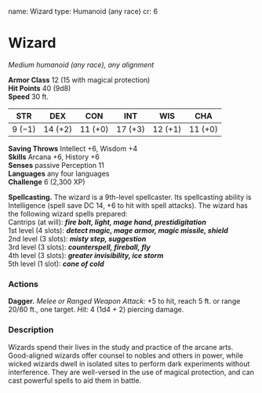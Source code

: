 name: Wizard
type: Humanoid (any race)
cr: 6

# Wizard 
_Medium humanoid (any race), any alignment_

**Armor Class** 12 (15 with magical protection)    
**Hit Points** 40 (9d8)    
**Speed** 30 ft. 

| STR     | DEX     | CON     | INT     | WIS     | CHA     |
|---------|---------|---------|---------|---------|---------|
| 9 (−1)  | 14 (+2) | 11 (+0) | 17 (+3) | 12 (+1) | 11 (+0) |   

**Saving Throws** Intellect +6, Wisdom +4    
**Skills** Arcana +6, History +6    
**Senses** passive Perception 11    
**Languages** any four languages    
**Challenge** 6 (2,300 XP) 

**Spellcasting.** The wizard is a 9th-level spellcaster. Its spellcasting ability is Intelligence (spell save DC 14, +6 to hit with spell attacks). The wizard has the following wizard spells prepared:    
Cantrips (at will): **_fire bolt, light, mage hand, prestidigitation_**    
1st level (4 slots): **_detect magic, mage armor, magic missile, shield_**    
2nd level (3 slots): **_misty step, suggestion_**    
3rd level (3 slots): **_counterspell, fireball, fly_**    
4th level (3 slots): **_greater invisibility, ice storm_**    
5th level (1 slot): **_cone of cold_** 

### Actions 
**Dagger.** _Melee or _Ranged Weapon Attack:__ +5 to hit, reach 5 ft. or range 20/60 ft., one target. _Hit:_ 4 (1d4 + 2) piercing damage. 

### Description
Wizards spend their lives in the study and practice of the arcane arts. Good-aligned wizards offer counsel to nobles and others in power, while wicked wizards dwell in isolated sites to perform dark experiments without interference. They are well-versed in the use of magical protection, and can cast powerful spells to aid them in battle.